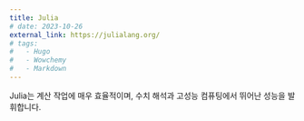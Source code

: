 ```yaml
---
title: Julia
# date: 2023-10-26
external_link: https://julialang.org/
# tags:
#   - Hugo
#   - Wowchemy
#   - Markdown
---
```


Julia는 계산 작업에 매우 효율적이며, 수치 해석과 고성능 컴퓨팅에서 뛰어난 성능을 발휘합니다.

<!--more-->
